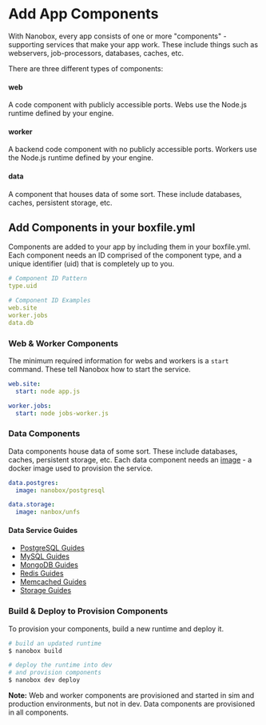# Add App Components

With Nanobox, every app consists of one or more "components" - supporting services that make your app work. These include things such as webservers, job-processors, databases, caches, etc.

There are three different types of components:

#### web
A code component with publicly accessible ports. Webs use the Node.js runtime defined by your engine.

#### worker
A backend code component with no publicly accessible ports. Workers use the Node.js runtime defined by your engine.

#### data
A component that houses data of some sort. These include databases, caches, persistent storage, etc.

## Add Components in your boxfile.yml
Components are added to your app by including them in your boxfile.yml. Each component needs an ID comprised of the component type, and a unique identifier (uid) that is completely up to you.

```yaml
# Component ID Pattern
type.uid

# Component ID Examples
web.site
worker.jobs
data.db
```

### Web & Worker Components
The minimum required information for webs and workers is a `start` command. These tell Nanobox how to start the service.

```yaml
web.site:
  start: node app.js

worker.jobs:
  start: node jobs-worker.js
```

### Data Components
Data components house data of some sort. These include databases, caches, persistent storage, etc. Each data component needs an [image](/images) - a docker image used to provision the service.

```yaml
data.postgres:
  image: nanobox/postgresql

data.storage:
  image: nanbox/unfs
```

#### Data Service Guides
- [PostgreSQL Guides](/postgresql/overview.html)
- [MySQL Guides](/mysql/overview.html)
- [MongoDB Guides](/mongodb/overview.html)
- [Redis Guides](/redis/overview.html)
- [Memcached Guides](/memcached/overview.html)
- [Storage Guides](/storage/overview.html)

### Build & Deploy to Provision  Components
To provision your components, build a new runtime and deploy it.

```bash
# build an updated runtime
$ nanobox build

# deploy the runtime into dev
# and provision components
$ nanobox dev deploy
```

**Note:** Web and worker components are provisioned and started in sim and production environments, but not in dev. Data components are provisioned in all components.
